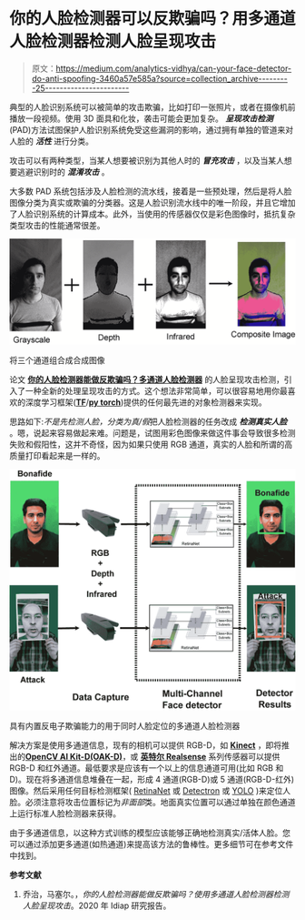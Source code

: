 # 你的人脸检测器可以反欺骗吗？用多通道人脸检测器检测人脸呈现攻击

> 原文：<https://medium.com/analytics-vidhya/can-your-face-detector-do-anti-spoofing-3460a57e585a?source=collection_archive---------25----------------------->

典型的人脸识别系统可以被简单的攻击欺骗，比如打印一张照片，或者在摄像机前播放一段视频。使用 3D 面具和化妆，袭击可能会更加复杂。 ***呈现攻击检测*** (PAD)方法试图保护人脸识别系统免受这些漏洞的影响，通过拥有单独的管道来对人脸的 ***活性*** 进行分类。

攻击可以有两种类型，当某人想要被识别为其他人时的 ***冒充攻击*** ，以及当某人想要逃避识别时的 ***混淆攻击*** 。

大多数 PAD 系统包括涉及人脸检测的流水线，接着是一些预处理，然后是将人脸图像分类为真实或欺骗的分类器。这是人脸识别流水线中的唯一阶段，并且它增加了人脸识别系统的计算成本。此外，当使用的传感器仅仅是彩色图像时，抵抗复杂类型攻击的性能通常很差。

![](img/71210e5b3cbf656fbbeffcc611114048.png)

将三个通道组合成合成图像

论文 [**你的人脸检测器能做反欺骗吗？多通道人脸检测器**](https://arxiv.org/pdf/2006.16836.pdf) 的人脸呈现攻击检测，引入了一种全新的处理呈现攻击的方式。这个想法非常简单，可以很容易地用你最喜欢的深度学习框架([**TF**](https://www.tensorflow.org/)/[**py torch**](https://pytorch.org/))提供的任何最先进的对象检测器来实现。

思路如下:*不是先检测人脸，分类为真/假*把人脸检测器的任务改成 ***检测真实人脸*** 。嗯，说起来容易做起来难。问题是，试图用彩色图像来做这件事会导致很多检测失败和假阳性，这并不奇怪，因为如果只使用 RGB 通道，真实的人脸和所谓的高质量打印看起来是一样的。

![](img/b6b67324b0cced895e0c2ec45346690f.png)

具有内置反电子欺骗能力的用于同时人脸定位的多通道人脸检测器

解决方案是使用多通道信息，现有的相机可以提供 RGB-D，如 [**Kinect**](https://developer.microsoft.com/en-us/windows/kinect/) ，即将推出的[**OpenCV AI Kit-D(OAK-D)**](https://opencv.org/introducing-oak-spatial-ai-powered-by-opencv/)，或 [**英特尔 Realsense**](https://www.intelrealsense.com/depth-camera-d415/) 系列传感器可以提供 RGB-D 和红外通道。最低要求是应该有一个以上的信息通道可用(比如 RGB 和 D)。现在将多通道信息堆叠在一起，形成 4 通道(RGB-D)或 5 通道(RGB-D-红外)图像。然后采用任何目标检测框架( [RetinaNet](https://github.com/yhenon/pytorch-retinanet) 或 [Detectron](https://github.com/facebookresearch/detectron2) 或 [YOLO](https://github.com/ultralytics/yolov5) )来定位人脸。必须注意将攻击位置标记为*非面部*类。地面真实位置可以通过单独在颜色通道上运行标准人脸检测器来获得。

由于多通道信息，以这种方式训练的模型应该能够正确地检测真实/活体人脸。您可以通过添加更多通道(如热通道)来提高该方法的鲁棒性。更多细节可在参考文件中找到。

**参考文献**

1.  乔治，马塞尔。，*你的人脸检测器能做反欺骗吗？使用多通道人脸检测器检测人脸呈现攻击*。2020 年 Idiap 研究报告。